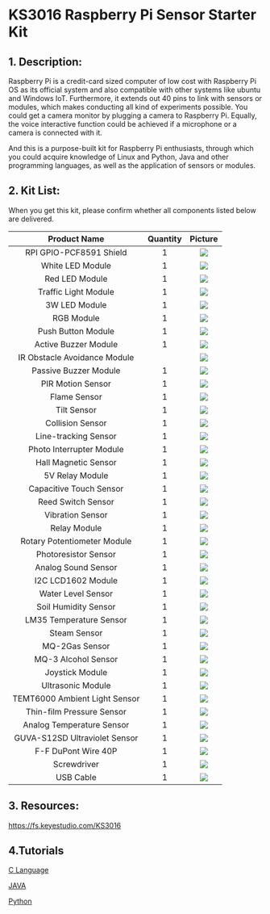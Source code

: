 # KS3016 Raspberry Pi Sensor Starter Kit

## 1. Description:

Raspberry Pi is a credit-card sized computer of low cost with Raspberry Pi OS as its official system and also compatible with other systems like ubuntu and Windows IoT. Furthermore, it extends out 40 pins to link with sensors or modules, which makes conducting all kind of experiments possible. You could get a camera monitor by plugging a camera to Raspberry Pi. Equally, the voice interactive function could be achieved if a microphone or a camera is connected with it.

And this is a purpose-built kit for Raspberry Pi enthusiasts, through which you could acquire knowledge of Linux and Python, Java and other programming languages, as well as the application of sensors or modules.

## 2. Kit List:

When you get this kit, please confirm whether all components listed below are delivered.

|       **Product Name**        | **Quantity** |                   **Picture**                    |
| :---------------------------: | :----------: | :----------------------------------------------: |
|    RPI GPIO-PCF8591 Shield    |      1       | ![](media/dad5d84b6febf091878a8d138d7b4a8d.png)  |
|       White LED Module        |      1       | ![](media/b431a296193222530bd9b94395912a84.png)  |
|        Red LED Module         |      1       | ![](media/2438483171e6a3faea37d54a96a809a3.png)  |
|     Traffic Light Module      |      1       | ![](media/d34ed538cbf93161e7fd203bc7bcc591.png)  |
|         3W LED Module         |      1       | ![](media/9caac8b4217c8a1d3c3cbf7ab17793e8.png)  |
|          RGB Module           |      1       | ![](media/d722e463620765e3c6e239fc62cce16f.png)  |
|      Push Button Module       |      1       | ![](media/20d0f004ac96d30879a3a0ce7a744fc7.png)  |
|     Active Buzzer Module      |      1       | ![](media/0830c04d0c8bc4d3fbca4faa9e53669e.png)  |
| IR Obstacle Avoidance Module  |              | ![](media/556d6a3a4b8d6204d673f8c867c9445c.png)  |
|     Passive Buzzer Module     |      1       | ![](media/25b623d681c18245aec4c195355cedd5.png)  |
|       PIR Motion Sensor       |      1       | ![](media/0f086e0531a131a528f4f97b21525556.jpeg) |
|         Flame Sensor          |      1       | ![](media/e48647a733de9f27b1ca20bd208c8a9c.png)  |
|          Tilt Sensor          |      1       | ![](media/baf6011e5e1a7737eef4d781b3c8bd94.png)  |
|       Collision Sensor        |      1       | ![](media/f702d0b711499638bb15a502d9dabc71.png)  |
|     Line-tracking Sensor      |      1       | ![](media/ff2e11d8a577a790e0b904e9cfc37522.png)  |
|   Photo Interrupter Module    |      1       | ![](media/b62c2d380382f53282d42a133a9dfee3.png)  |
|     Hall Magnetic Sensor      |      1       | ![](media/d4a9322d8fa40c2ab2d9847b92c10ef3.png)  |
|        5V Relay Module        |      1       | ![](media/fe803702f875408b749d5f7da04c8f60.png)  |
|    Capacitive Touch Sensor    |      1       | ![](media/78772addf952a06530b3d29ec566b8c1.png)  |
|      Reed Switch Sensor       |      1       | ![](media/15d7d201775fa0a01842c3c3a8eb165e.png)  |
|       Vibration Sensor        |      1       | ![](media/22775bde81ce5f5530fb1d742b35a8c1.png)  |
|         Relay Module          |      1       | ![](media/78a1b028bd2d72d56e261175aae5261b.png)  |
|  Rotary Potentiometer Module  |      1       | ![](media/62122414e7a80b9f059a77aef75464e5.png)  |
|     Photoresistor Sensor      |      1       | ![](media/bba159294abb36b78196aebb3ff7f813.png)  |
|      Analog Sound Sensor      |      1       | ![](media/0031f199cac90325c62dc6b455ccffcc.png)  |
|      I2C LCD1602 Module       |      1       | ![](media/9f57a27601eb7c813125c6b577bb504c.png)  |
|      Water Level Sensor       |      1       | ![](media/a1a7fef3c00950e483fd52c9f6afb956.png)  |
|     Soil Humidity Sensor      |      1       | ![](media/79d6817059636d6de16ffb984949005d.png)  |
|    LM35 Temperature Sensor    |      1       | ![](media/9418bcfe3f366b403e10ded12b738a3a.png)  |
|         Steam Sensor          |      1       | ![](media/119a10cf92d706a1318ac0ecc7445a1a.png)  |
|        MQ-2Gas Sensor         |      1       | ![](media/491042eecc909881e9ec9c3bd82c5f4a.png)  |
|      MQ-3 Alcohol Sensor      |      1       | ![](media/60eacd4888e46edde92199cfb7d7ad57.png)  |
|        Joystick Module        |      1       | ![](media/1fe5730ab7e4ae1974981e86e6175af9.png)  |
|       Ultrasonic Module       |      1       | ![](media/320bb4046f4f879b8ca70a20d28b2572.png)  |
| TEMT6000 Ambient Light Sensor |      1       | ![](media/5a226f4edaa9ed587a508c90bf29ef51.png)  |
|   Thin-film Pressure Sensor   |      1       | ![](media/17a1a43dc7b7afd52ecd4da9a80ad8da.png)  |
|   Analog Temperature Sensor   |      1       | ![](media/d7956430aabb5e29d55e3fedf3cce8a4.png)  |
| GUVA-S12SD Ultraviolet Sensor |      1       | ![](media/4a626e098b2f79a3dee1e33fdb3d8c47.png)  |
|      F-F DuPont Wire 40P      |      1       | ![](media/55e2e3196fa65ed4bd4d35a233be2a8f.png)  |
|          Screwdriver          |      1       | ![](media/c03256089ad7d2e5663b1d10c5202dee.jpeg) |
|           USB Cable           |      1       | ![](media/3e0a72e3120949058f77981f45b95607.jpeg) |


## 3. Resources:

<https://fs.keyestudio.com/KS3016>

## 4.Tutorials

[C Language](KS3016_C\KS3016_C.md)

[JAVA](KS3016_JAVA\KS3016_JAVA.md)

[Python](KS3016_Python\KS3016_Python.md)

